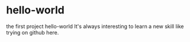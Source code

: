 # hello-world
the first project hello-world
It's always interesting to learn a new skill like trying on github here.
